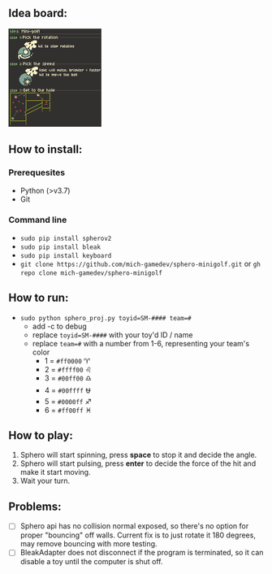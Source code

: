 ## Idea board:
![idea.png](https://github.com/mich-gamedev/sphero-minigolf/blob/main/idea.png?raw=true)

## How to install:
### Prerequesites
- Python (>v3.7)
- Git
### Command line
- `sudo pip install spherov2`
- `sudo pip install bleak`
- `sudo pip install keyboard`
- `git clone https://github.com/mich-gamedev/sphero-minigolf.git` or `gh repo clone mich-gamedev/sphero-minigolf`

## How to run:
- `sudo python sphero_proj.py toyid=SM-#### team=#`
    - add -c to debug
    - replace `toyid=SM-####` with your toy'd ID / name
    - replace `team=#` with a number from 1-6, representing your team's color
        - 1 = `#ff0000` :aries:
        - 2 = `#ffff00` :leo:
        - 3 = `#00ff00` :libra:
        - 4 = `#00ffff` :ophiuchus:
        - 5 = `#0000ff` :sagittarius:
        - 6 = `#ff00ff` :pisces:


## How to play:
1. Sphero will start spinning, press **space** to stop it and decide the angle.
2. Sphero will start pulsing, press **enter** to decide the force of the hit and make it start moving.
3. Wait your turn.

## Problems:
- [ ] Sphero api has no collision normal exposed, so there's no option for proper "bouncing" off walls. Current fix is to just rotate it 180 degrees, may remove bouncing with more testing.
- [ ] BleakAdapter does not disconnect if the program is terminated, so it can disable a toy until the computer is shut off.
